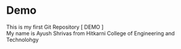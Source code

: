 # Demo
This is my first Git Repository [ DEMO ]
<br>
My name is Ayush Shrivas from Hitkarni College of Engineering and Technolohgy
